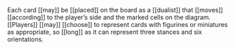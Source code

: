 Each card [[may]] be [[placed]] on the board as a [[dualist]] that [[moves]] [[according]] to the player’s side and the marked cells on the diagram. [[Players]] [[may]] [[choose]] to represent cards with figurines or miniatures as appropriate, so [[long]] as it can represent three stances and six orientations.